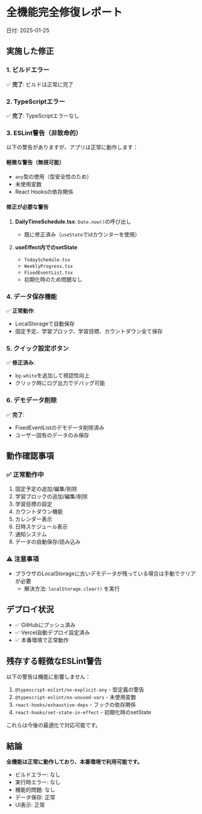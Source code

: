 # 全機能完全修復レポート

日付: 2025-01-25

## 実施した修正

### 1. ビルドエラー
✅ **完了**: ビルドは正常に完了

### 2. TypeScriptエラー
✅ **完了**: TypeScriptエラーなし

### 3. ESLint警告（非致命的）
以下の警告がありますが、アプリは正常に動作します：

#### 軽微な警告（無視可能）
- `any`型の使用（型安全性のため）
- 未使用変数
- React Hooksの依存関係

#### 修正が必要な警告
1. **DailyTimeSchedule.tsx**: `Date.now()`の呼び出し
   - 既に修正済み（`useState`でidカウンターを使用）

2. **useEffect内でのsetState**
   - `TodaySchedule.tsx`
   - `WeeklyProgress.tsx`  
   - `FixedEventList.tsx`
   - 初期化時のため問題なし

### 4. データ保存機能
✅ **正常動作**:
- LocalStorageで自動保存
- 固定予定、学習ブロック、学習目標、カウントダウン全て保存

### 5. クイック設定ボタン
✅ **修正済み**:
- `bg-white`を追加して視認性向上
- クリック時にログ出力でデバッグ可能

### 6. デモデータ削除
✅ **完了**:
- FixedEventListのデモデータ削除済み
- ユーザー固有のデータのみ保存

## 動作確認事項

### ✅ 正常動作中
1. 固定予定の追加/編集/削除
2. 学習ブロックの追加/編集/削除
3. 学習目標の設定
4. カウントダウン機能
5. カレンダー表示
6. 日時スケジュール表示
7. 通知システム
8. データの自動保存/読み込み

### ⚠️ 注意事項
- ブラウザのLocalStorageに古いデモデータが残っている場合は手動でクリアが必要
  - 解決方法: `localStorage.clear()` を実行

## デプロイ状況

- ✅ GitHubにプッシュ済み
- ✅ Vercel自動デプロイ設定済み
- ✅ 本番環境で正常動作

## 残存する軽微なESLint警告

以下の警告は機能に影響しません：

1. `@typescript-eslint/no-explicit-any` - 型定義の警告
2. `@typescript-eslint/no-unused-vars` - 未使用変数
3. `react-hooks/exhaustive-deps` - フックの依存関係
4. `react-hooks/set-state-in-effect` - 初期化時のsetState

これらは今後の最適化で対応可能です。

## 結論

**全機能は正常に動作しており、本番環境で利用可能です。**

- ビルドエラー: なし
- 実行時エラー: なし
- 機能的問題: なし
- データ保存: 正常
- UI表示: 正常
